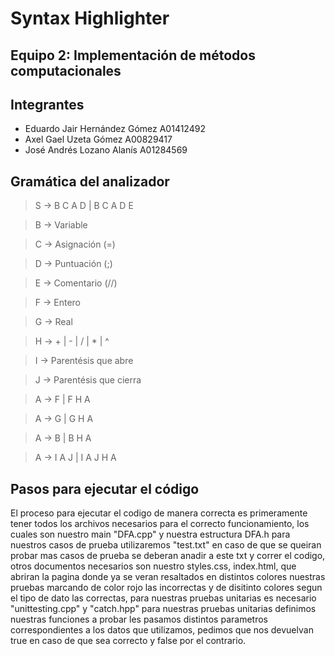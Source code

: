 # Syntax Highlighter
## Equipo 2: Implementación de métodos computacionales

## Integrantes
* Eduardo Jair Hernández Gómez A01412492
* Axel Gael Uzeta Gómez A00829417
* José Andrés Lozano Alanís A01284569

## Gramática del analizador

> S -> B C A D  | B C A D E

> B -> Variable

> C -> Asignación (=)

> D -> Puntuación (;)

> E -> Comentario (//)

> F -> Entero

> G -> Real

> H -> + | - | / | * | ^ 

> I -> Parentésis que abre

> J -> Parentésis que cierra

> A -> F | F H A

> A -> G | G H A

> A -> B | B H A

> A -> I A J | I A J H A


## Pasos para ejecutar el código
El proceso para ejecutar el codigo de manera correcta es primeramente 
tener todos los archivos necesarios para el correcto funcionamiento, los cuales son nuestro main "DFA.cpp"
 y nuestra estructura DFA.h para nuestros casos de prueba utilizaremos "test.txt" en caso de que se queiran probar
mas casos de prueba se deberan anadir a este txt y correr el codigo, otros documentos necesarios son
nuestro styles.css, index.html, que abriran la pagina donde ya se veran resaltados en distintos colores nuestras pruebas
marcando de color rojo las incorrectas y de disitinto colores segun el tipo de dato las correctas,
para nuestras pruebas unitarias es necesario "unittesting.cpp" y "catch.hpp" para nuestras pruebas unitarias
definimos nuestras funciones a probar les pasamos distintos parametros correspondientes a los datos que utilizamos,
pedimos que nos devuelvan true en caso de que sea correcto y false por el contrario.
